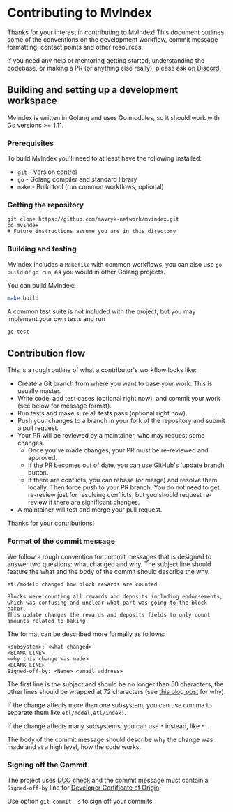 # Contributing to MvIndex

Thanks for your interest in contributing to MvIndex! This document outlines some of the conventions on the development workflow, commit message formatting, contact points and other resources.

If you need any help or mentoring getting started, understanding the codebase, or making a PR (or anything else really), please ask on [Discord](https://discord.gg/D5e98Hw).


## Building and setting up a development workspace

MvIndex is written in Golang and uses Go modules, so it should work with Go versions >= 1.11.

### Prerequisites

To build MvIndex you'll need to at least have the following installed:

* `git` - Version control
* `go` - Golang compiler and standard library
* `make` - Build tool (run common workflows, optional)

### Getting the repository

```
git clone https://github.com/mavryk-network/mvindex.git
cd mvindex
# Future instructions assume you are in this directory
```

### Building and testing

MvIndex includes a `Makefile` with common workflows, you can also use `go build` or `go run`, as you would in other Golang projects.

You can build MvIndex:

```bash
make build
```

A common test suite is not included with the project, but you may implement your own tests and run

```bash
go test
```

## Contribution flow

This is a rough outline of what a contributor's workflow looks like:

- Create a Git branch from where you want to base your work. This is usually master.
- Write code, add test cases (optional right now), and commit your work (see below for message format).
- Run tests and make sure all tests pass (optional right now).
- Push your changes to a branch in your fork of the repository and submit a pull request.
- Your PR will be reviewed by a maintainer, who may request some changes.
  * Once you've made changes, your PR must be re-reviewed and approved.
  * If the PR becomes out of date, you can use GitHub's 'update branch' button.
  * If there are conflicts, you can rebase (or merge) and resolve them locally. Then force push to your PR branch.
    You do not need to get re-review just for resolving conflicts, but you should request re-review if there are significant changes.
- A maintainer will test and merge your pull request.

Thanks for your contributions!

### Format of the commit message

We follow a rough convention for commit messages that is designed to answer two
questions: what changed and why. The subject line should feature the what and
the body of the commit should describe the why.

```
etl/model: changed how block rewards are counted

Blocks were counting all rewards and deposits including endorsements,
which was confusing and unclear what part was going to the block baker.
This update changes the rewards and deposits fields to only count
amounts related to baking.
```

The format can be described more formally as follows:

```
<subsystem>: <what changed>
<BLANK LINE>
<why this change was made>
<BLANK LINE>
Signed-off-by: <Name> <email address>
```

The first line is the subject and should be no longer than 50 characters, the other lines should be wrapped at 72 characters (see [this blog post](https://preslav.me/2015/02/21/what-s-with-the-50-72-rule/) for why).

If the change affects more than one subsystem, you can use comma to separate them like `etl/model,etl/index:`.

If the change affects many subsystems, you can use ```*``` instead, like ```*:```.

The body of the commit message should describe why the change was made and at a high level, how the code works.

### Signing off the Commit

The project uses [DCO check](https://github.com/probot/dco#how-it-works) and the commit message must contain a `Signed-off-by` line for [Developer Certificate of Origin](https://developercertificate.org/).

Use option `git commit -s` to sign off your commits.
